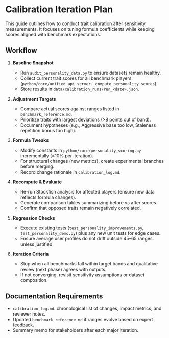 # Calibration Iteration Plan

This guide outlines how to conduct trait calibration after sensitivity measurements. It focuses on tuning formula coefficients while keeping scores aligned with benchmark expectations.

## Workflow

1. **Baseline Snapshot**
   - Run `audit_personality_data.py` to ensure datasets remain healthy.
   - Collect current trait scores for all benchmark players (`python/core/unified_api_server._compute_personality_scores`).
   - Store results in `data/calibration_runs/run_<date>.json`.

2. **Adjustment Targets**
   - Compare actual scores against ranges listed in `benchmark_reference.md`.
   - Prioritize traits with largest deviations (>8 points out of band).
   - Document hypotheses (e.g., Aggressive base too low, Staleness repetition bonus too high).

3. **Formula Tweaks**
   - Modify constants in `python/core/personality_scoring.py` incrementally (≤10% per iteration).
   - For structural changes (new metrics), create experimental branches before merging.
   - Record change rationale in `calibration_log.md`.

4. **Recompute & Evaluate**
   - Re-run Stockfish analysis for affected players (ensure new data reflects formula changes).
   - Generate comparison tables summarizing before vs after scores.
   - Confirm that opposed traits remain negatively correlated.

5. **Regression Checks**
   - Execute existing tests (`test_personality_improvements.py`, `test_personality_demo.py`) plus any new unit tests for edge cases.
   - Ensure average user profiles do not drift outside 45–65 ranges unless justified.

6. **Iteration Criteria**
   - Stop when all benchmarks fall within target bands and qualitative review (next phase) agrees with outputs.
   - If not converging, revisit sensitivity assumptions or dataset composition.

## Documentation Requirements

- `calibration_log.md`: chronological list of changes, impact metrics, and reviewer notes.
- Updated `benchmark_reference.md` if ranges evolve based on expert feedback.
- Summary memo for stakeholders after each major iteration.
